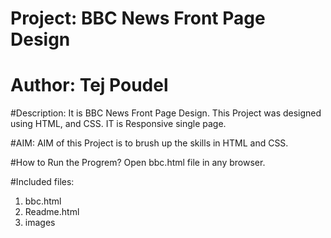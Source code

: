 # Project: BBC News Front Page Design
# Author: Tej Poudel

#Description:
It is BBC News Front Page Design. This Project was designed using HTML, and CSS. IT is Responsive single page.

#AIM:
AIM of this Project is to brush up the skills in HTML and CSS.

#How to Run the Progrem?
Open bbc.html file in any browser.

#Included files:
1. bbc.html
2. Readme.html
3. images